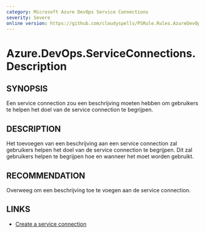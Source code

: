 ```yaml
---
category: Microsoft Azure DevOps Service Connections
severity: Severe
online version: https://github.com/cloudyspells/PSRule.Rules.AzureDevOps/blob/main/src/PSRule.Rules.AzureDevOps/nl/Azure.DevOps.ServiceConnections.Description.md
---
```


# Azure.DevOps.ServiceConnections.Description

## SYNOPSIS

Een service connection zou een beschrijving moeten hebben om gebruikers te
helpen het doel van de service connection te begrijpen.

## DESCRIPTION

Het toevoegen van een beschrijving aan een service connection zal gebruikers
helpen het doel van de service connection te begrijpen. Dit zal gebruikers
helpen te begrijpen hoe en wanneer het moet worden gebruikt.

## RECOMMENDATION

Overweeg om een beschrijving toe te voegen aan de service connection.

## LINKS

- [Create a service connection](https://docs.microsoft.com/nl-nl/azure/devops/pipelines/library/connect-to-azure?view=azure-devops&tabs=yaml)
